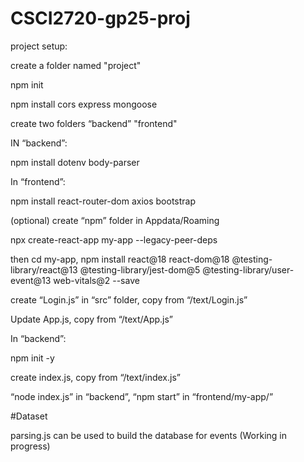 # CSCI2720-gp25-proj

project setup:

create a folder named "project"

npm init

npm install cors express mongoose

create two folders “backend” "frontend"


IN “backend”:

npm install dotenv body-parser


In “frontend”:

npm install react-router-dom axios bootstrap

(optional) create “npm” folder in Appdata/Roaming

npx create-react-app my-app --legacy-peer-deps

then cd my-app, npm install react@18 react-dom@18 @testing-library/react@13 @testing-library/jest-dom@5 @testing-library/user-event@13 web-vitals@2 --save

create “Login.js” in “src” folder, copy from “/text/Login.js”

Update App.js, copy from “/text/App.js”


In “backend”:

npm init -y

create index.js, copy from “/text/index.js”

“node index.js” in “backend”, “npm start” in “frontend/my-app/”

#Dataset

parsing.js can be used to build the database for events (Working in progress)
